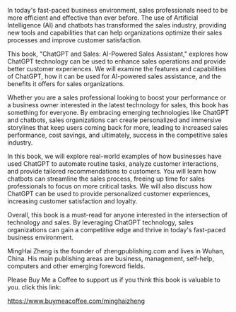 
In today's fast-paced business environment, sales professionals need to be more efficient and effective than ever before. The use of Artificial Intelligence (AI) and chatbots has transformed the sales industry, providing new tools and capabilities that can help organizations optimize their sales processes and improve customer satisfaction.

This book, "ChatGPT and Sales: AI-Powered Sales Assistant," explores how ChatGPT technology can be used to enhance sales operations and provide better customer experiences. We will examine the features and capabilities of ChatGPT, how it can be used for AI-powered sales assistance, and the benefits it offers for sales organizations.

Whether you are a sales professional looking to boost your performance or a business owner interested in the latest technology for sales, this book has something for everyone. By embracing emerging technologies like ChatGPT and chatbots, sales organizations can create personalized and immersive storylines that keep users coming back for more, leading to increased sales performance, cost savings, and ultimately, success in the competitive sales industry.

In this book, we will explore real-world examples of how businesses have used ChatGPT to automate routine tasks, analyze customer interactions, and provide tailored recommendations to customers. You will learn how chatbots can streamline the sales process, freeing up time for sales professionals to focus on more critical tasks. We will also discuss how ChatGPT can be used to provide personalized customer experiences, increasing customer satisfaction and loyalty.

Overall, this book is a must-read for anyone interested in the intersection of technology and sales. By leveraging ChatGPT technology, sales organizations can gain a competitive edge and thrive in today's fast-paced business environment.

MingHai Zheng is the founder of zhengpublishing.com and lives in Wuhan, China. His main publishing areas are business, management, self-help, computers and other emerging foreword fields.

Please Buy Me a Coffee to support us if you think this book is valuable to you. click this link:

https://www.buymeacoffee.com/minghaizheng
